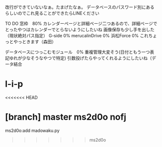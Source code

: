 改行ができていないなぁ。たまげたなぁ。
データベースのパスワード別にあるらしいのでこれ見ることができたらLINEください

TO DO
窓枠　80%
    カレンダーページと詳細ページ二つあるので、詳細ページでとったやつはカレンダーでとらないようにしたいね
    画像保存も少し手を出した（現状絶対パス指定）
G-side 0%
merucalinDrive 0%
浜松Force 0%
    これちょっとやっときます（森田）

データベースにつっこむモジュール　0%
    重複管理大変そう(日付ともう一つ表記ゆれが少なそうなやつで特定)
    引数投げたらやってくれるようにしたいね（データ結合

# l-i-p
<<<<<<< HEAD

[branch]
master
ms2d0o
nofj
=======
ms2d0o:add madowaku.py
>>>>>>> ms2d0o
